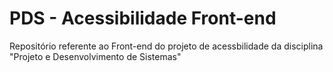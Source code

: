 # PDS - Acessibilidade Front-end
Repositório referente ao Front-end do projeto de acessbilidade da disciplina "Projeto e Desenvolvimento de Sistemas"
